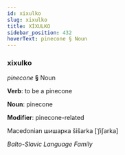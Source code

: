 ```yaml
---
id: xixulko
slug: xixulko
title: XİXULKO
sidebar_position: 432
hoverText: pinecone § Noun
---
```


### xixulko

*pinecone* **§** Noun

**Verb**: to be a pinecone

**Noun**: pinecone

**Modifier**: pinecone-related

Macedonian шишарка šišarka [ˈʃiʃarka]

*Balto-Slavic Language Family*